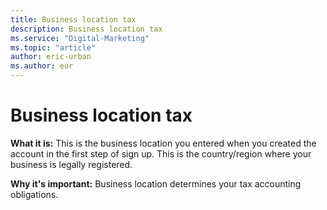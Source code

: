```yaml
---
title: Business location tax
description: Business location tax
ms.service: "Digital-Marketing"
ms.topic: "article"
author: eric-urban
ms.author: eur
---
```


# Business location tax

**What it is:**  This is the business location you entered when you created the account in the first step of sign up. This is the country/region where your business is legally registered.

**Why it's important:**  Business location determines your tax accounting obligations.


